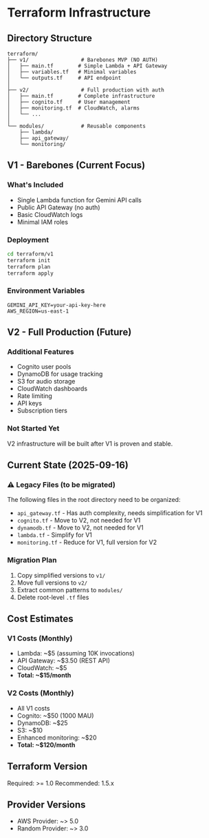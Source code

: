 # Terraform Infrastructure

## Directory Structure

```
terraform/
├── v1/                 # Barebones MVP (NO AUTH)
│   ├── main.tf        # Simple Lambda + API Gateway
│   ├── variables.tf   # Minimal variables
│   └── outputs.tf     # API endpoint
│
├── v2/                 # Full production with auth
│   ├── main.tf        # Complete infrastructure
│   ├── cognito.tf     # User management
│   ├── monitoring.tf  # CloudWatch, alarms
│   └── ...
│
└── modules/            # Reusable components
    ├── lambda/
    ├── api_gateway/
    └── monitoring/
```

## V1 - Barebones (Current Focus)

### What's Included
- Single Lambda function for Gemini API calls
- Public API Gateway (no auth)
- Basic CloudWatch logs
- Minimal IAM roles

### Deployment
```bash
cd terraform/v1
terraform init
terraform plan
terraform apply
```

### Environment Variables
```
GEMINI_API_KEY=your-api-key-here
AWS_REGION=us-east-1
```

## V2 - Full Production (Future)

### Additional Features
- Cognito user pools
- DynamoDB for usage tracking
- S3 for audio storage
- CloudWatch dashboards
- Rate limiting
- API keys
- Subscription tiers

### Not Started Yet
V2 infrastructure will be built after V1 is proven and stable.

## Current State (2025-09-16)

### ⚠️ Legacy Files (to be migrated)
The following files in the root directory need to be organized:
- `api_gateway.tf` - Has auth complexity, needs simplification for V1
- `cognito.tf` - Move to V2, not needed for V1
- `dynamodb.tf` - Move to V2, not needed for V1
- `lambda.tf` - Simplify for V1
- `monitoring.tf` - Reduce for V1, full version for V2

### Migration Plan
1. Copy simplified versions to `v1/`
2. Move full versions to `v2/`
3. Extract common patterns to `modules/`
4. Delete root-level `.tf` files

## Cost Estimates

### V1 Costs (Monthly)
- Lambda: ~$5 (assuming 10K invocations)
- API Gateway: ~$3.50 (REST API)
- CloudWatch: ~$5
- **Total: ~$15/month**

### V2 Costs (Monthly)
- All V1 costs
- Cognito: ~$50 (1000 MAU)
- DynamoDB: ~$25
- S3: ~$10
- Enhanced monitoring: ~$20
- **Total: ~$120/month**

## Terraform Version
Required: >= 1.0
Recommended: 1.5.x

## Provider Versions
- AWS Provider: ~> 5.0
- Random Provider: ~> 3.0